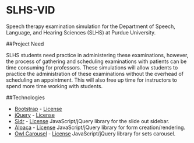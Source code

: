 SLHS-VID
=========

Speech therapy examination simulation for the Department of Speech, Language, and Hearing Sciences (SLHS) at Purdue University.

##Project Need

SLHS students need practice in administering these examinations, however, the process of gathering and scheduling examinations with patients can be time consuming for professors. These simulations will allow students to practice the administration of these examinations without the overhead of scheduling an appointment. This will also free up time for instructors to spend more time working with students.

##Technologies

* [Bootstrap](http://getbootstrap.com/) - [License](https://github.com/twbs/bootstrap/blob/master/LICENSE)
* [jQuery](http://jquery.com/) - [License](https://jquery.org/license/)
* [Sidr](http://www.berriart.com/sidr/) - [License](https://github.com/artberri/sidr/blob/master/LICENSE-MIT) JavaScript/jQuery library for the slide out sidebar.
* [Alpaca](http://www.alpacajs.org/) - [License](https://github.com/gitana/alpaca/blob/master/license.txt) JavaScript/jQuery library for form creation/rendering.
* [Owl Carousel](http://owlgraphic.com/owlcarousel/) - [License](https://github.com/OwlFonk/OwlCarousel/blob/master/LICENSE) JavaScript/jQuery library for sets carousel.

